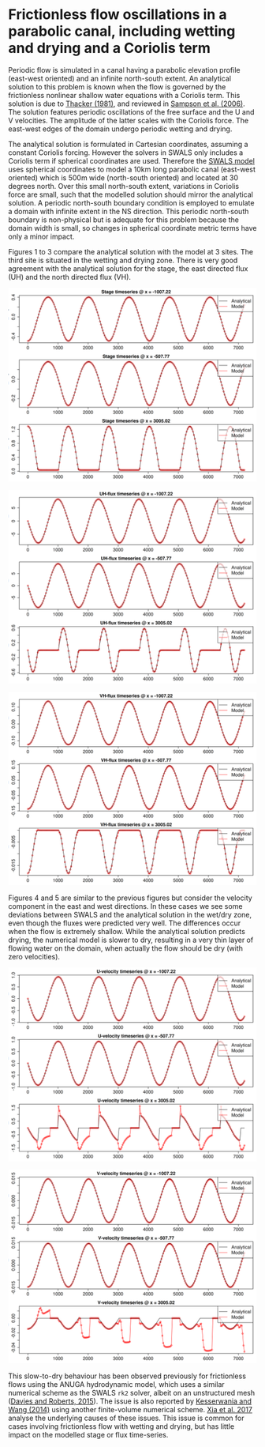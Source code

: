 # Frictionless flow oscillations in a parabolic canal, including wetting and drying and a Coriolis term

Periodic flow is simulated in a canal having a parabolic elevation profile (east-west oriented) and an infinite north-south extent. An analytical solution to this problem is known when the flow is governed by the frictionless nonlinear shallow water equations with a Coriolis term. This solution is due to [Thacker (1981)](https://doi.org/10.1017/S0022112081001882), and reviewed in [Sampson et al. (2006)](https://journal.austms.org.au/V47EMAC2005/Sampson/Sampson.pdf). The solution features periodic oscillations of the free surface and the U and V velocities. The amplitude of the latter scales with the Coriolis force. The east-west edges of the domain undergo periodic wetting and drying.

The analytical solution is formulated in Cartesian coordinates, assuming a constant Coriolis forcing. However the solvers in SWALS only includes a Coriolis term if spherical coordinates are used. Therefore the [SWALS model](parabolic_canal.f90) uses spherical coordinates to model a 10km long parabolic canal (east-west oriented) which is 500m wide (north-south oriented) and located at 30 degrees north. Over this small north-south extent, variations in Coriolis force are small, such that the modelled solution should mirror the analytical solution. A periodic north-south boundary condition is employed to emulate a domain with infinite extent in the NS direction. This periodic north-south boundary is non-physical but is adequate for this problem because the domain width is small, so changes in spherical coordinate metric terms have only a minor impact. 

Figures 1 to 3 compare the analytical solution with the model at 3 sites. The third site is situated in the wetting and drying zone. There is very good agreement with the analytical solution for the stage, the east directed flux (UH) and the north directed flux (VH). 

![Figure 1: Modelled stage at 3 sites (with wetting and drying at the bottom site)](model_vs_analytical_stage_rk2.png)

![Figure 2: Modelled easterly flux (UH) at 3 sites (with wetting and drying at the bottom site)](model_vs_analytical_UH_rk2.png)

![Figure 3: Modelled northerly flux (VH) at 3 sites (with wetting and drying at the bottom site)](model_vs_analytical_VH_rk2.png)

Figures 4 and 5 are similar to the previous figures but consider the velocity component in the east and west directions. In these cases we see some deviations between SWALS and the analytical solution in the wet/dry zone, even though the fluxes were predicted very well. The differences occur when the flow is extremely shallow. While the analytical solution predicts drying, the numerical model is slower to dry, resulting in a very thin layer of flowing water on the domain, when actually the flow should be dry (with zero velocities).

![Figure 4: Modelled easterly velocity (U) at 3 sites (with wetting and drying at the bottom site)](model_vs_analytical_U_rk2.png)

![Figure 5: Modelled northerly velocity (V) at 3 sites (with wetting and drying at the bottom site)](model_vs_analytical_V_rk2.png)

This slow-to-dry behaviour has been observed previously for frictionless flows using the ANUGA hydrodynamic model, which uses a similar numerical scheme as the SWALS `rk2` solver, albeit on an unstructured mesh ([Davies and Roberts, 2015](https://www.mssanz.org.au/modsim2015/L5/davies.pdf)). The issue is also reported by [Kesserwania and Wang (2014)]( https://doi.org/10.1002/2013WR014906) using another finite-volume numerical scheme. [Xia et al. 2017](https://doi.org/10.1002/2016WR020055) analyse the underlying causes of these issues. This issue is common for cases involving frictionless flow with wetting and drying, but has little impact on the modelled stage or flux time-series. 
